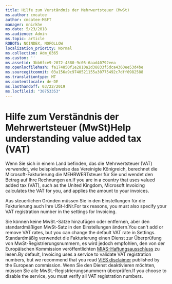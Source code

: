 ```yaml
---
title: Hilfe zum Verständnis der Mehrwertsteuer (MwSt)
ms.author: cmcatee
author: cmcatee-MSFT
manager: mnirkhe
ms.date: 5/23/2018
ms.audience: Admin
ms.topic: article
ROBOTS: NOINDEX, NOFOLLOW
localization_priority: Normal
ms.collection: Adm_O365
ms.custom: ''
ms.assetid: 3bb6fce9-2072-4380-9c05-6aad40792eea
ms.openlocfilehash: fa174850f1e2810a2d38833f5dca4360ee53d4be
ms.sourcegitcommit: 03a156a9c9740521155a30775492c7dff0982588
ms.translationtype: MT
ms.contentlocale: de-DE
ms.lasthandoff: 03/22/2019
ms.locfileid: "30753353"
---
```

# <a name="help-understanding-value-added-tax-vat"></a><span data-ttu-id="8a371-102">Hilfe zum Verständnis der Mehrwertsteuer (MwSt)</span><span class="sxs-lookup"><span data-stu-id="8a371-102">Help understanding value added tax (VAT)</span></span>

<span data-ttu-id="8a371-103">Wenn Sie sich in einem Land befinden, das die Mehrwertsteuer (VAT) verwendet, wie beispielsweise das Vereinigte Königreich, berechnet die Microsoft-Fakturierung die MEHRWERTsteuer für Sie und wendet den Betrag auf Ihre Rechnungen an.</span><span class="sxs-lookup"><span data-stu-id="8a371-103">If you are in a country that uses valued added tax (VAT), such as the United Kingdom, Microsoft Invoicing calculates the VAT for you, and applies the amount to your invoices.</span></span>
  
<span data-ttu-id="8a371-104">Aus steuerlichen Gründen müssen Sie in den Einstellungen für die Fakturierung auch Ihre USt-IdNr.</span><span class="sxs-lookup"><span data-stu-id="8a371-104">For tax reasons, you must also specify your VAT registration number in the settings for Invoicing.</span></span>
  
<span data-ttu-id="8a371-105">Sie können keine MwSt.-Sätze hinzufügen oder entfernen, aber den standardmäßigen MwSt-Satz in den Einstellungen ändern.</span><span class="sxs-lookup"><span data-stu-id="8a371-105">You can't add or remove VAT rates, but you can change the default VAT rate in Settings.</span></span> <span data-ttu-id="8a371-106">Standardmäßig verwendet die Fakturierung einen Dienst zur Überprüfung von MwSt-Registrierungsnummern, es wird jedoch empfohlen, den von der Europäischen Kommission veröffentlichten [MIAS-Haftungsausschluss](https://go.microsoft.com/fwlink/?LinkID=841741) zu lesen.</span><span class="sxs-lookup"><span data-stu-id="8a371-106">By default, Invoicing uses a service to validate VAT registration numbers, but we recommend that you read [VIES disclaimer](https://go.microsoft.com/fwlink/?LinkID=841741) published by the European commission.</span></span> <span data-ttu-id="8a371-107">Wenn Sie den Dienst deaktivieren möchten, müssen Sie alle MwSt.-Registrierungsnummern überprüfen.</span><span class="sxs-lookup"><span data-stu-id="8a371-107">If you choose to disable the service, you must verify all VAT registration numbers.</span></span> 
  

